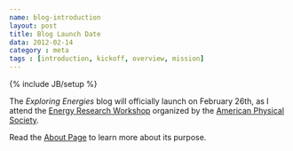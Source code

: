 ```yaml
---
name: blog-introduction
layout: post
title: Blog Launch Date
data: 2012-02-14
category : meta
tags : [introduction, kickoff, overview, mission]
---
```

{% include JB/setup %}

The *Exploring Energies* blog will officially launch on February 26th, as I attend the [Energy Research Workshop][energyworkshop] organized by
the [American Physical Society][apswebsite].

Read the [About Page][about] to learn more about its purpose.

[energyworkshop]: http://www.aps.org/meetings/march/events/workshops/energy/index.cfm
[apswebsite]: http://www.aps.org
[about]: /about.html